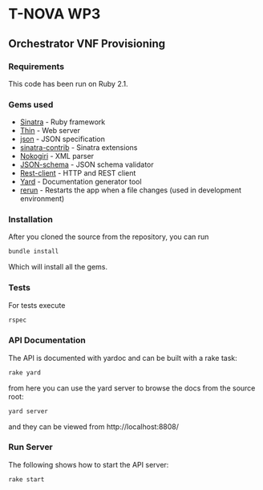 # T-NOVA WP3

## Orchestrator VNF Provisioning

### Requirements

This code has been run on Ruby 2.1.

### Gems used

* [Sinatra](http://www.sinatrarb.com/) - Ruby framework
* [Thin](https://github.com/macournoyer/thin/) - Web server
* [json](https://github.com/flori/json) - JSON specification
* [sinatra-contrib](https://github.com/sinatra/sinatra-contrib) - Sinatra extensions
* [Nokogiri](https://github.com/sparklemotion/nokogiri) - XML parser
* [JSON-schema](https://github.com/ruby-json-schema/json-schema) - JSON schema validator
* [Rest-client](https://github.com/rest-client/rest-client) - HTTP and REST client
* [Yard](https://github.com/lsegal/yard) - Documentation generator tool
* [rerun](https://github.com/alexch/rerun) - Restarts the app when a file changes (used in development environment)

### Installation

After you cloned the source from the repository, you can run

```sh
bundle install
```

Which will install all the gems.

### Tests

For tests execute  

```sh
rspec
```

### API Documentation

The API is documented with yardoc and can be built with a rake task:

```sh
rake yard
```

from here you can use the yard server to browse the docs from the source root:

```sh
yard server
```

and they can be viewed from http://localhost:8808/

### Run Server

The following shows how to start the API server:

```sh
rake start
```
